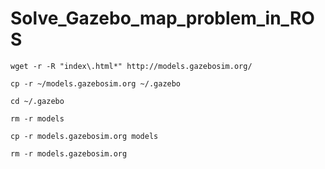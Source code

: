 # Solve_Gazebo_map_problem_in_ROS
```
wget -r -R "index\.html*" http://models.gazebosim.org/

cp -r ~/models.gazebosim.org ~/.gazebo

cd ~/.gazebo

rm -r models

cp -r models.gazebosim.org models

rm -r models.gazebosim.org
```
